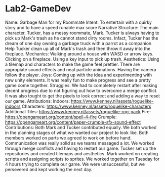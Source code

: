 # Lab2-GameDev

Name: Garbage Man for my Roommate
Intent: To entertain with a quirky story and to have a speed runable max score
Narrative Structure: The main character, Tucker, has a messy roommate, Mark. Tucker is always having to pick up Mark's trash as he cannot stand dirty rooms. Infact, Tucker has the dream of one day owning a garbage truck with a parrot as a companion. Help Tucker clean up all of Mark's trash and then throw it away into the fireplace. 
Mechanics: Walking around a house with WASD or arrow keys. Clicking on a fireplace. Using a key input to pick up trash.
Aesthetics: Using a tilemap and characters to make the game feel prettier. There are appropiate sound effects and neat particle animations. Having the camera follow the player.
Joys: Coming up with the idea and experimenting with new unity elements. It was really fun to make progress and see a pretty game come together.
Struggles: We had to completely restart after making decent progress due to not figuring out how to overcome a merge conflict. It was also tought to get the pixels to look correct and adding a way to reset our game. 
Attributions: Indoors: https://www.kenney.nl/assets/roguelike-indoors Characters: https://www.kenney.nl/assets/roguelike-characters Additional Tiles: https://www.kenney.nl/assets/roguelike-rpg-pack Fire: https://opengameart.org/content/spell-4-fire Crumple: https://opengameart.org/content/paper-crumple-sfx-sound-effect
Contributions:
Both Mark and Tucker contributed equally. We both worked in the planning stages of what we wanted our project to look like. Both members worked on parts we agreed to work on before hand. Communication was really solid as we teams messaged a lot. We worked through merge conflicts and having to restart our game. Tucker set up the repositories and created tilemaps and aesthetics. Mark worked on creating scripts and assigning scripts to sprites. We worked together on Tuesday for 4 hours trying to complete our game. We were unsuccessful, but we persevered and kept working the next day. 

